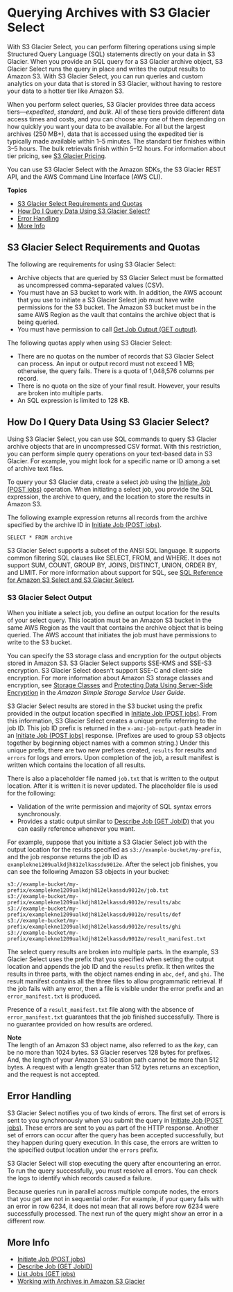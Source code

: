 # Querying Archives with S3 Glacier Select<a name="glacier-select"></a>

With S3 Glacier Select, you can perform filtering operations using simple Structured Query Language \(SQL\) statements directly on your data in S3 Glacier\. When you provide an SQL query for a S3 Glacier archive object, S3 Glacier Select runs the query in place and writes the output results to Amazon S3\. With S3 Glacier Select, you can run queries and custom analytics on your data that is stored in S3 Glacier, without having to restore your data to a hotter tier like Amazon S3\.

When you perform select queries, S3 Glacier provides three data access tiers—*expedited*, *standard*, and *bulk*\. All of these tiers provide different data access times and costs, and you can choose any one of them depending on how quickly you want your data to be available\. For all but the largest archives \(250 MB\+\), data that is accessed using the expedited tier is typically made available within 1–5 minutes\. The standard tier finishes within 3–5 hours\. The bulk retrievals finish within 5–12 hours\. For information about tier pricing, see [S3 Glacier Pricing](http://aws.amazon.com/glacier/pricing/)\.

You can use S3 Glacier Select with the Amazon SDKs, the S3 Glacier REST API, and the AWS Command Line Interface \(AWS CLI\)\.

**Topics**
+ [S3 Glacier Select Requirements and Quotas](#glacier-select-requirements-and-limits)
+ [How Do I Query Data Using S3 Glacier Select?](#glacier-select-restrictions)
+ [Error Handling](#glacier-select-access-control)
+ [More Info](#related-sections-glacier-select)

## S3 Glacier Select Requirements and Quotas<a name="glacier-select-requirements-and-limits"></a>

The following are requirements for using S3 Glacier Select:
+ Archive objects that are queried by S3 Glacier Select must be formatted as uncompressed comma\-separated values \(CSV\)\. 
+ You must have an S3 bucket to work with\. In addition, the AWS account that you use to initiate a S3 Glacier Select job must have write permissions for the S3 bucket\. The Amazon S3 bucket must be in the same AWS Region as the vault that contains the archive object that is being queried\. 
+ You must have permission to call [Get Job Output \(GET output\)](api-job-output-get.md)\.

The following quotas apply when using S3 Glacier Select:
+ There are no quotas on the number of records that S3 Glacier Select can process\. An input or output record must not exceed 1 MB; otherwise, the query fails\. There is a quota of 1,048,576 columns per record\.
+ There is no quota on the size of your final result\. However, your results are broken into multiple parts\. 
+ An SQL expression is limited to 128 KB\.

## How Do I Query Data Using S3 Glacier Select?<a name="glacier-select-restrictions"></a>

Using S3 Glacier Select, you can use SQL commands to query S3 Glacier archive objects that are in uncompressed CSV format\. With this restriction, you can perform simple query operations on your text\-based data in S3 Glacier\. For example, you might look for a specific name or ID among a set of archive text files\. 

To query your S3 Glacier data, create a select *job* using the [Initiate Job \(POST jobs\)](api-initiate-job-post.md) operation\. When initiating a select job, you provide the SQL expression, the archive to query, and the location to store the results in Amazon S3\. 

The following example expression returns all records from the archive specified by the archive ID in [Initiate Job \(POST jobs\)](api-initiate-job-post.md)\.

```
SELECT * FROM archive
```

S3 Glacier Select supports a subset of the ANSI SQL language\. It supports common filtering SQL clauses like SELECT, FROM, and WHERE\. It does not support SUM, COUNT, GROUP BY, JOINS, DISTINCT, UNION, ORDER BY, and LIMIT\. For more information about support for SQL, see [SQL Reference for Amazon S3 Select and S3 Glacier Select](s3-glacier-select-sql-reference.md)\.



### S3 Glacier Select Output<a name="glacier-select-output"></a>

When you initiate a select job, you define an output location for the results of your select query\. This location must be an Amazon S3 bucket in the same AWS Region as the vault that contains the archive object that is being queried\. The AWS account that initiates the job must have permissions to write to the S3 bucket\. 

You can specify the S3 storage class and encryption for the output objects stored in Amazon S3\. S3 Glacier Select supports SSE\-KMS and SSE\-S3 encryption\. S3 Glacier Select doesn't support SSE\-C and client\-side encryption\. For more information about Amazon S3 storage classes and encryption, see [Storage Classes](https://docs.aws.amazon.com/AmazonS3/latest/dev/storage-class-intro.html) and [Protecting Data Using Server\-Side Encryption](https://docs.aws.amazon.com/AmazonS3/latest/dev/serv-side-encryption.html) in the *Amazon Simple Storage Service User Guide*\.

S3 Glacier Select results are stored in the S3 bucket using the prefix provided in the output location specified in [Initiate Job \(POST jobs\)](api-initiate-job-post.md)\. From this information, S3 Glacier Select creates a unique prefix referring to the job ID\. This job ID prefix is returned in the `x-amz-job-output-path` header in an [Initiate Job \(POST jobs\)](api-initiate-job-post.md) response\. \(Prefixes are used to group S3 objects together by beginning object names with a common string\.\) Under this unique prefix, there are two new prefixes created, `results` for results and `errors` for logs and errors\. Upon completion of the job, a result manifest is written which contains the location of all results\.

There is also a placeholder file named `job.txt` that is written to the output location\. After it is written it is never updated\. The placeholder file is used for the following:
+ Validation of the write permission and majority of SQL syntax errors synchronously\. 
+ Provides a static output similar to [Describe Job \(GET JobID\)](api-describe-job-get.md) that you can easily reference whenever you want\. 

For example, suppose that you initiate a S3 Glacier Select job with the output location for the results specified as `s3://example-bucket/my-prefix`, and the job response returns the job ID as `examplekne1209ualkdjh812elkassdu9012e`\. After the select job finishes, you can see the following Amazon S3 objects in your bucket:

```
s3://example-bucket/my-prefix/examplekne1209ualkdjh812elkassdu9012e/job.txt
s3://example-bucket/my-prefix/examplekne1209ualkdjh812elkassdu9012e/results/abc
s3://example-bucket/my-prefix/examplekne1209ualkdjh812elkassdu9012e/results/def
s3://example-bucket/my-prefix/examplekne1209ualkdjh812elkassdu9012e/results/ghi
s3://example-bucket/my-prefix/examplekne1209ualkdjh812elkassdu9012e/result_manifest.txt
```

The select query results are broken into multiple parts\. In the example, S3 Glacier Select uses the prefix that you specified when setting the output location and appends the job ID and the `results` prefix\. It then writes the results in three parts, with the object names ending in `abc`, `def`, and `ghi`\. The result manifest contains all the three files to allow programmatic retrieval\. If the job fails with any error, then a file is visible under the error prefix and an `error_manifest.txt` is produced\.

Presence of a `result_manifest.txt` file along with the absence of `error_manifest.txt` guarantees that the job finished successfully\. There is no guarantee provided on how results are ordered\.

**Note**  
The length of an Amazon S3 object name, also referred to as the *key*, can be no more than 1024 bytes\. S3 Glacier reserves 128 bytes for prefixes\. And, the length of your Amazon S3 location path cannot be more than 512 bytes\. A request with a length greater than 512 bytes returns an exception, and the request is not accepted\.

## Error Handling<a name="glacier-select-access-control"></a>

S3 Glacier Select notifies you of two kinds of errors\. The first set of errors is sent to you synchronously when you submit the query in [Initiate Job \(POST jobs\)](api-initiate-job-post.md)\. These errors are sent to you as part of the HTTP response\. Another set of errors can occur after the query has been accepted successfully, but they happen during query execution\. In this case, the errors are written to the specified output location under the `errors` prefix\.

S3 Glacier Select will stop executing the query after encountering an error\. To run the query successfully, you must resolve all errors\. You can check the logs to identify which records caused a failure\. 

Because queries run in parallel across multiple compute nodes, the errors that you get are not in sequential order\. For example, if your query fails with an error in row 6234, it does not mean that all rows before row 6234 were successfully processed\. The next run of the query might show an error in a different row\. 

## More Info<a name="related-sections-glacier-select"></a>
+ [Initiate Job \(POST jobs\)](api-initiate-job-post.md)
+ [Describe Job \(GET JobID\)](api-describe-job-get.md)
+ [List Jobs \(GET jobs\)](api-jobs-get.md)
+ [Working with Archives in Amazon S3 Glacier](working-with-archives.md)